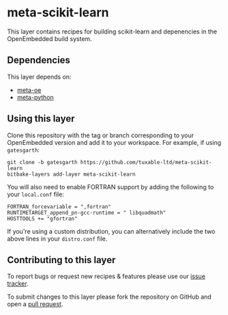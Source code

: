 meta-scikit-learn
=================

This layer contains recipes for building scikit-learn and depenencies in the
OpenEmbedded build system.

## Dependencies

This layer depends on:

*  [meta-oe][]
*  [meta-python][]

[meta-oe]: https://layers.openembedded.org/layerindex/branch/master/layer/meta-oe/
[meta-python]: https://layers.openembedded.org/layerindex/branch/master/layer/meta-python/

## Using this layer

Clone this repository with the tag or branch corresponding to your OpenEmbedded
version and add it to your workspace. For example, if using `gatesgarth`:

    git clone -b gatesgarth https://github.com/tuxable-ltd/meta-scikit-learn
    bitbake-layers add-layer meta-scikit-learn

You will also need to enable FORTRAN support by adding the following to your
`local.conf` file:

    FORTRAN_forcevariable = ",fortran"
    RUNTIMETARGET_append_pn-gcc-runtime = " libquadmath"
    HOSTTOOLS += "gfortran"

If you're using a custom distribution, you can alternatively include the two
above lines in your `distro.conf` file.

## Contributing to this layer

To report bugs or request new recipes & features please use our [issue
tracker][1].

To submit changes to this layer please fork the repository on GitHub and open
a [pull request][2].

[1]: https://github.com/tuxable-ltd/meta-scikit-learn/issues
[2]: https://github.com/tuxable-ltd/meta-scikit-learn/pulls
